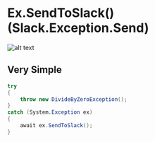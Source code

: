 # Ex.SendToSlack() (Slack.Exception.Send)

![alt text](https://imgur.com/XZfKzqt)

## <a name="very_simple"/> Very Simple
```csharp
try
{
    throw new DivideByZeroException();
}
catch (System.Exception ex)
{
    await ex.SendToSlack();
}
```
